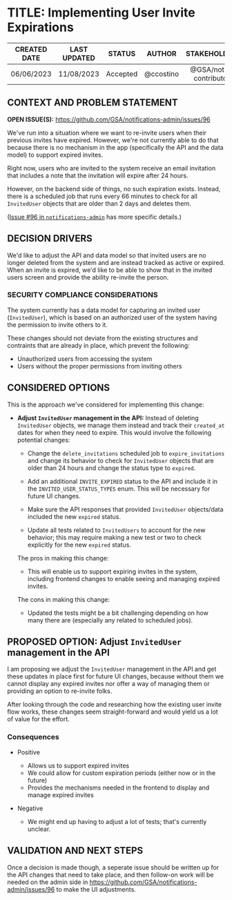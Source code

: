 # TITLE:  Implementing User Invite Expirations


| CREATED DATE | LAST UPDATED | STATUS | AUTHOR | STAKEHOLDERS |
| :---: | :---: | :---: | :---: | :---: |
| 06/06/2023 | 11/08/2023 | Accepted | @ccostino | @GSA/notify-contributors |


## CONTEXT AND PROBLEM STATEMENT

**OPEN ISSUE(S):** https://github.com/GSA/notifications-admin/issues/96

We've run into a situation where we want to re-invite users when their previous
invites have expired.  However, we're not currently able to do that because
there is no mechanism in the app (specifically the API and the data model) to
support expired invites.

Right now, users who are invited to the system receive an email invitation that
includes a note that the invitation will expire after 24 hours.

However, on the backend side of things, no such expiration exists.  Instead,
there is a scheduled job that runs every 66 minutes to check for all
`InvitedUser` objects that are older than 2 days and deletes them.

([Issue #96 in `notifications-admin`](https://github.com/GSA/notifications-admin/issues/96)
has more specific details.)


## DECISION DRIVERS

We'd like to adjust the API and data model so that invited users are no longer
deleted from the system and are instead tracked as active or expired.  When an
invite is expired, we'd like to be able to show that in the invited users
screen and provide the ability re-invite the person.


### SECURITY COMPLIANCE CONSIDERATIONS

The system currently has a data model for capturing an invited user
(`InvitedUser`), which is based on an authorized user of the system having the
permission to invite others to it.

These changes should not deviate from the existing structures and contraints
that are already in place, which prevent the following:

- Unauthorized users from accessing the system
- Users without the proper permissions from inviting others


## CONSIDERED OPTIONS

This is the approach we've considered for implementing this change:

- **Adjust `InvitedUser` management in the API:**  Instead of deleting
  `InvitedUser` objects, we manage them instead and track their `created_at`
  dates for when they need to expire.  This would involve the following
  potential changes:

  - Change the `delete_invitations` scheduled job to `expire_invitations` and
    change its behavior to check for `InvitedUser` objects that are older than
    24 hours and change the status type to `expired`.

  - Add an additional `INVITE_EXPIRED` status to the API and include it in the
    `INVITED_USER_STATUS_TYPES` enum.  This will be necessary for future UI
    changes.

  - Make sure the API responses that provided `InvitedUser` objects/data
    included the new `expired` status.

  - Update all tests related to `InvitedUsers` to account for the new behavior;
    this may require making a new test or two to check explicitly for the new
    `expired` status.

  The pros in making this change:

  - This will enable us to support expiring invites in the system, including
    frontend changes to enable seeing and managing expired invites.

  The cons in making this change:

  - Updated the tests might be a bit challenging depending on how many there are
    (especially any related to scheduled jobs).


## PROPOSED OPTION:  Adjust `InvitedUser` management in the API

I am proposing we adjust the `InvitedUser` management in the API and get these
updates in place first for future UI changes, because without them we cannot
display any expired invites nor offer a way of managing them or providing an
option to re-invite folks.

After looking through the code and researching how the existing user invite
flow works, these changes seem straight-forward and would yield us a lot of
value for the effort.


### Consequences

- Positive
  - Allows us to support expired invites
  - We could allow for custom expiration periods (either now or in the future)
  - Provides the mechanisms needed in the frontend to display and manage
    expired invites

- Negative
  - We might end up having to adjust a lot of tests; that's currently unclear.


## VALIDATION AND NEXT STEPS

Once a decision is made though, a seperate issue should be written up for the
API changes that need to take place, and then follow-on work will be needed on
the admin side in https://github.com/GSA/notifications-admin/issues/96 to make
the UI adjustments.
